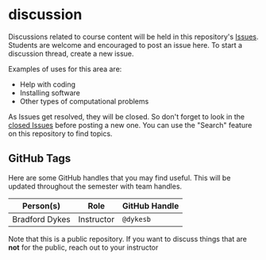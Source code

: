 # discussion

Discussions related to course content will be held in this repository's [Issues](https://github.com/STA518-Spring20/discussion/issues).
Students are welcome and encouraged to post an issue here.
To start a discussion thread, create a new issue.

Examples of uses for this area are:

- Help with coding
- Installing software
- Other types of computational problems

As Issues get resolved, they will be closed.
So don't forget to look in the [closed Issues](https://github.com/STA518-Spring20/discussion/issues?q=is%3Aissue+is%3Aclosed) before posting a new one.
You can use the "Search" feature on this repository to find topics.

## GitHub Tags

Here are some GitHub handles that you may find useful.
This will be updated throughout the semester with team handles.

| Person(s) | Role | GitHub Handle |
|-----------|------|---------------|
|Bradford Dykes | Instructor | `@dykesb` |


Note that this is a public repository.
If you want to discuss things that are **not** for the public, reach out to your instructor
